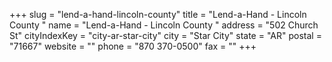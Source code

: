 +++
slug = "lend-a-hand-lincoln-county"
title = "Lend-a-Hand - Lincoln County "
name = "Lend-a-Hand - Lincoln County "
address = "502 Church St"
cityIndexKey = "city-ar-star-city"
city = "Star City"
state = "AR"
postal = "71667"
website = ""
phone = "870 370-0500"
fax = ""
+++
